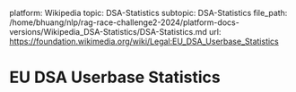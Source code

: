platform: Wikipedia
topic: DSA-Statistics
subtopic: DSA-Statistics
file_path: /home/bhuang/nlp/rag-race-challenge2-2024/platform-docs-versions/Wikipedia_DSA-Statistics/DSA-Statistics.md
url: https://foundation.wikimedia.org/wiki/Legal:EU_DSA_Userbase_Statistics

# EU DSA Userbase Statistics